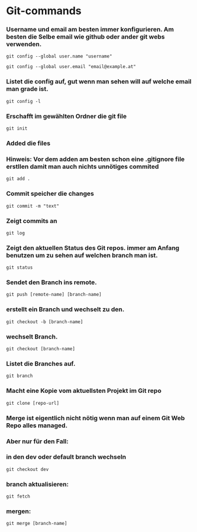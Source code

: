 # Git-commands

### Username und email am besten immer konfigurieren. Am besten die Selbe email wie github oder ander git webs verwenden.

    git config --global user.name "username"

    git config --global user.email "email@example.at"

### Listet die config auf, gut wenn man sehen will auf welche email man grade ist.

    git config -l

### Erschafft im gewählten Ordner die git file

    git init

### Added die files
### Hinweis: Vor dem adden am besten schon eine .gitignore file erstllen damit man auch nichts unnötiges commited

    git add .

### Commit speicher die changes

    git commit -m "text"

### Zeigt commits an

    git log

### Zeigt den aktuellen Status des Git repos. immer am Anfang benutzen um zu sehen auf welchen branch man ist.

    git status

### Sendet den Branch ins remote.

    git push [remote-name] [branch-name]

### erstellt ein Branch und wechselt zu den.

    git checkout -b [branch-name]

### wechselt Branch.

    git checkout [branch-name]

### Listet die Branches auf.

    git branch

### Macht eine Kopie vom aktuellsten Projekt im Git repo

    git clone [repo-url]

### Merge ist eigentlich nicht nötig wenn man auf einem Git Web Repo alles managed.

### Aber nur für den Fall:

### in den dev oder default branch wechseln

    git checkout dev

### branch aktualisieren:

    git fetch

### mergen:

    git merge [branch-name]
